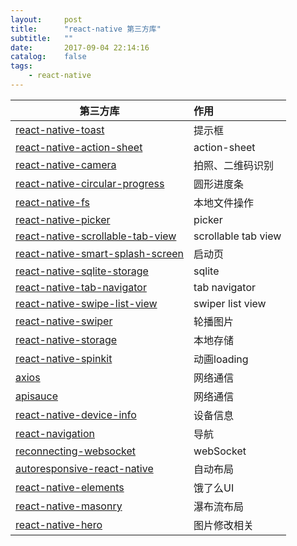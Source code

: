 ```yaml
---
layout:     post
title:      "react-native 第三方库"
subtitle:   ""
date:       2017-09-04 22:14:16
catalog:    false
tags:
    - react-native
---
```


|第三方库|作用|
| ------------- |:--------------|
|[react-native-toast](https://github.com/remobile/react-native-toast)|提示框|
|[react-native-action-sheet](https://github.com/yfuks/react-native-action-sheet)|action-sheet|
|[react-native-camera](https://github.com/lwansbrough/react-native-camera)|拍照、二维码识别|
|[react-native-circular-progress](https://github.com/bgryszko/react-native-circular-progress)|圆形进度条|
|[react-native-fs](https://github.com/itinance/react-native-fs)|本地文件操作|
|[react-native-picker](https://github.com/beefe/react-native-picker)|picker|
|[react-native-scrollable-tab-view](https://github.com/skv-headless/react-native-scrollable-tab-view)|scrollable tab view|
|[react-native-smart-splash-screen](https://github.com/react-native-component/react-native-smart-splash-screen)|启动页|
|[react-native-sqlite-storage](https://github.com/andpor/react-native-sqlite-storage)|sqlite|
|[react-native-tab-navigator](https://github.com/happypancake/react-native-tab-navigator)|tab navigator|
|[react-native-swipe-list-view](https://github.com/jemise111/react-native-swipe-list-view)|swiper list view|
|[react-native-swiper](https://github.com/leecade/react-native-swiper)|轮播图片|
|[react-native-storage](https://github.com/sunnylqm/react-native-storage)|本地存储|
|[react-native-spinkit](https://github.com/maxs15/react-native-spinkit)|动画loading|
|[axios](https://github.com/mzabriskie/axios)|网络通信|
|[apisauce](https://github.com/skellock/apisauce)|网络通信|
|[react-native-device-info](https://github.com/rebeccahughes/react-native-device-info)|设备信息|
|[react-navigation](https://github.com/react-community/react-navigation)|导航|
|[reconnecting-websocket](https://github.com/pladaria/reconnecting-websocket)|webSocket|
|[autoresponsive-react-native](https://github.com/xudafeng/autoresponsive-react-native)|自动布局|
|[react-native-elements](https://github.com/react-native-training/react-native-elements)|饿了么UI|
|[react-native-masonry](https://github.com/brh55/react-native-masonry)|瀑布流布局|
|[react-native-hero](https://github.com/brh55/react-native-hero)|图片修改相关|